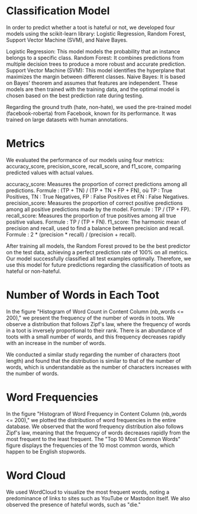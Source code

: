 # Classification Model
In order to predict whether a toot is hateful or not, we developed four models using the scikit-learn library: Logistic Regression, Random Forest, Support Vector Machine (SVM), and Naive Bayes.

Logistic Regression: This model models the probability that an instance belongs to a specific class.
Random Forest: It combines predictions from multiple decision trees to produce a more robust and accurate prediction.
Support Vector Machine (SVM): This model identifies the hyperplane that maximizes the margin between different classes.
Naive Bayes: It is based on Bayes' theorem and assumes that features are independent.
These models are then trained with the training data, and the optimal model is chosen based on the best prediction rate during testing.

Regarding the ground truth (hate, non-hate), we used the pre-trained model (facebook-roberta) from Facebook, known for its performance. It was trained on large datasets with human annotations.

# Metrics
We evaluated the performance of our models using four metrics: accuracy_score, precision_score, recall_score, and f1_score, comparing predicted values with actual values.

accuracy_score: Measures the proportion of correct predictions among all predictions. Formule : (TP + TN) / (TP + TN + FP + FN), où TP : True Positives, TN : True Negatives, FP : False Positives et FN : False Negatives.
precision_score: Measures the proportion of correct positive predictions among all positive predictions made by the model. Formule : TP / (TP + FP).
recall_score: Measures the proportion of true positives among all true positive values. Formule : TP / (TP + FN).
f1_score: The harmonic mean of precision and recall, used to find a balance between precision and recall. Formule : 2 * (precision * recall) / (precision + recall).

After training all models, the Random Forest proved to be the best predictor on the test data, achieving a perfect prediction rate of 100% on all metrics. Our model successfully classified all test examples optimally. Therefore, we use this model for future predictions regarding the classification of toots as hateful or non-hateful.

# Number of Words in Each Toot
In the figure "Histogram of Word Count in Content Column (nb_words <= 200)," we present the frequency of the number of words in toots. We observe a distribution that follows Zipf's law, where the frequency of words in a toot is inversely proportional to their rank. There is an abundance of toots with a small number of words, and this frequency decreases rapidly with an increase in the number of words.

We conducted a similar study regarding the number of characters (toot length) and found that the distribution is similar to that of the number of words, which is understandable as the number of characters increases with the number of words.

# Word Frequencies
In the figure "Histogram of Word Frequency in Content Column (nb_words <= 200)," we plotted the distribution of word frequencies in the entire database. We observed that the word frequency distribution also follows Zipf's law, meaning that the frequency of words decreases rapidly from the most frequent to the least frequent. The "Top 10 Most Common Words" figure displays the frequencies of the 10 most common words, which happen to be English stopwords.

# Word Cloud
We used WordCloud to visualize the most frequent words, noting a predominance of links to sites such as YouTube or Mastodon itself. We also observed the presence of hateful words, such as "die."